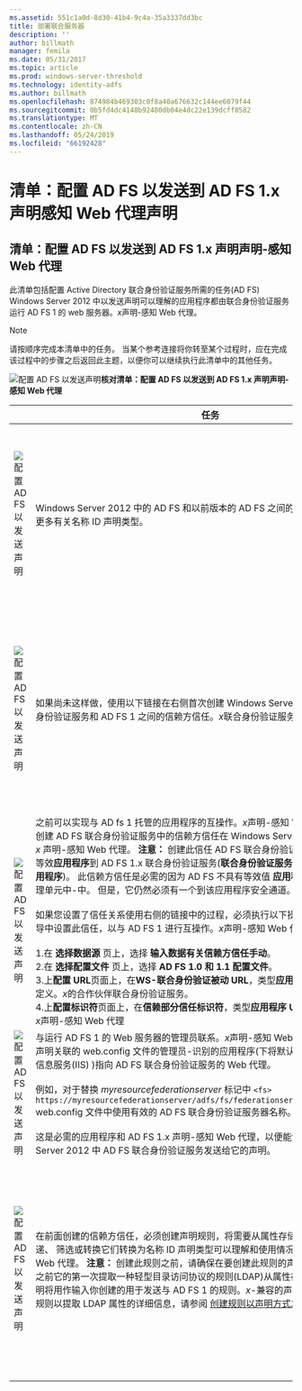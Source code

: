 ```yaml
---
ms.assetid: 551c1a0d-8d30-41b4-9c4a-35a3337dd3bc
title: 部署联合服务器
description: ''
author: billmath
manager: femila
ms.date: 05/31/2017
ms.topic: article
ms.prod: windows-server-threshold
ms.technology: identity-adfs
ms.author: billmath
ms.openlocfilehash: 874984b469303c0f8a40a676632c144ee6079f44
ms.sourcegitcommit: 0b5fd4dc4148b92480db04e4dc22e139dcff8582
ms.translationtype: MT
ms.contentlocale: zh-CN
ms.lasthandoff: 05/24/2019
ms.locfileid: "66192428"
---
```

# <a name="checklist-configuring-ad-fs-to-send-claims-to-an-ad-fs-1x-claims-aware-web-agent"></a>清单：配置 AD FS 以发送到 AD FS 1.x 声明感知 Web 代理声明

  
## <a name="checklist-configuring-ad-fs-to-send-claims-to-an-adfs1x-claims-aware-web-agent"></a>清单：配置 AD FS 以发送到 AD FS 1.x 声明声明\-感知 Web 代理  
此清单包括配置 Active Directory 联合身份验证服务所需的任务\(AD FS\) Windows Server 2012 中以发送声明可以理解的应用程序都由联合身份验证服务运行 AD FS 1 的 web 服务器。*x*声明\-感知 Web 代理。  
  
> [!NOTE]  
> 请按顺序完成本清单中的任务。 当某个参考连接将你转至某个过程时，应在完成该过程中的步骤之后返回此主题，以便你可以继续执行此清单中的其他任务。  
  
![配置 AD FS 以发送声明](media/2b05dce3-938f-4168-9b8f-1f4398cbdb9b.gif)**核对清单：配置 AD FS 以发送到 AD FS 1.x 声明声明\-感知 Web 代理**  
  
||任务|参考|  
|-|--------|-------------|  
|![配置 AD FS 以发送声明](media/icon_checkboxo.gif)|Windows Server 2012 中的 AD FS 和以前版本的 AD FS 之间的互操作性的规划和了解更多有关名称 ID 声明类型。|![配置 AD FS 以发送声明](media/faa393df-4856-4431-9eda-4f4e5be72a90.gif)[规划互操作性与 AD FS 1.x](https://technet.microsoft.com/library/ff678040.aspx)|  
|![配置 AD FS 以发送声明](media/icon_checkboxo.gif)|如果尚未这样做，使用以下链接在右侧首次创建 Windows Server 2012 中 AD FS 联合身份验证服务和 AD FS 1 之间的信赖方信任。*x*联合身份验证服务。|[清单：配置 AD FS 以将声明发送到 AD FS 1.x 联合身份验证服务](Checklist--Configuring-AD-FS-to-Send-Claims-to-an-AD-FS-1.x-Federation-Service.md)|  
|![配置 AD FS 以发送声明](media/icon_checkboxo.gif)|之前可以实现与 AD fs 1 托管的应用程序的互操作。*x*声明\-感知 Web 代理，你必须首先创建 AD FS 联合身份验证服务中的信赖方信任在 Windows Server 2012 中 AD fs 1。 *x* 声明\-感知 Web 代理。 **注意：** 创建此信任 AD FS 联合身份验证服务是添加一个新的等效**应用程序**到 AD FS 1.x 联合身份验证服务\(**联合身份验证服务\\信任策略\\我的组织\\应用程序**\)。 此信赖方信任是必需的因为 AD FS 不具有等效值 **应用程序** 节点在其自己的管理单元中\-中。 但是，它仍然必须有一个到该应用程序安全通道。<br /><br />如果您设置了信任关系使用右侧的链接中的过程，必须执行以下操作添加信赖方信任向导中设置此信任，以与 AD FS 1 进行互操作。*x*声明\-感知 Web 代理：<br /><br />1.在 **选择数据源** 页上，选择 **输入数据有关信赖方信任手动**。<br />2.在 **选择配置文件** 页上，选择 **AD FS 1.0 和 1.1 配置文件**。<br />3.上**配置 URL**页面上，在**WS\-联合身份验证被动 URL**，类型**应用程序 URL** AD FS 1 中定义。*x*的合作伙伴联合身份验证服务。<br />4.上**配置标识符**页面上，在**信赖部分信任标识符**，类型**应用程序 URL** AD FS 1 中定义。*x*声明\-感知 Web 代理|![配置 AD FS 以发送声明](media/faa393df-4856-4431-9eda-4f4e5be72a90.gif)[信赖方信任手动创建](../../ad-fs/operations/Create-a-Relying-Party-Trust.md)|  
|![配置 AD FS 以发送声明](media/icon_checkboxo.gif)|与运行 AD FS 1 的 Web 服务器的管理员联系。*x*声明\-感知 Web 代理，并具有编辑与声明关联的 web.config 文件的管理员\-识别的应用程序\(下将默认 Web 站点中的互联网信息服务\(IIS\) \)指向 AD FS 联合身份验证服务的 Web 代理。<br /><br />例如，对于替换 *myresourcefederationserver* 标记中 `<fs> https://myresourcefederationserver/adfs/fs/federationserverservice.asmx</fs>` web.config 文件中使用有效的 AD FS 联合身份验证服务器名称。<br /><br />这是必需的应用程序和 AD FS 1.x 声明\-感知 Web 代理，以便能够使用从 Windows Server 2012 中 AD FS 联合身份验证服务发送给它的声明。|N\/A|  
|![配置 AD FS 以发送声明](media/icon_checkboxo.gif)|在前面创建的信赖方信任，必须创建声明规则，将需要从属性存储提取的传入声明和传递、 筛选或转换它们转换为名称 ID 声明类型可以理解和使用情况AD FS 1。*x*声明\-感知 Web 代理。 **注意：** 创建此规则之前，请确保在要创建此规则的声明规则集具有位于它之前它的第一次提取一种轻型目录访问协议的规则\(LDAP\)从属性存储的属性声明。 此声明将用作输入你创建的用于发送与 AD FS 1 的规则。*x*\-兼容的声明。 有关如何创建一个规则以提取 LDAP 属性的详细信息，请参阅 [创建规则以声明方式发送 LDAP 属性](../../ad-fs/operations/Create-a-Rule-to-Send-LDAP-Attributes-as-Claims.md)。|![配置 AD FS 以发送声明](media/faa393df-4856-4431-9eda-4f4e5be72a90.gif)[创建一个规则以发送 AD FS 1.x 兼容声明](../../ad-fs/operations/Create-a-Rule-to-Send-an-AD-FS-1x-Compatible-Claim.md)|  
  

